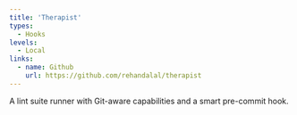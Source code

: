 ```yaml
---
title: 'Therapist'
types:
  - Hooks
levels:
  - Local
links:
  - name: Github
    url: https://github.com/rehandalal/therapist
---
```


A lint suite runner with Git-aware capabilities and a smart pre-commit hook.